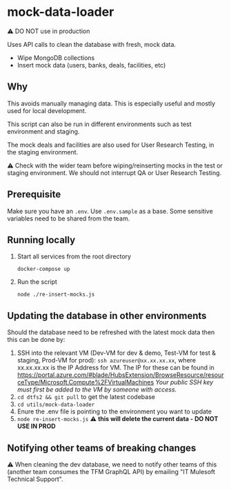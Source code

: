 # mock-data-loader

:warning: DO NOT use in production

Uses API calls to clean the database with fresh, mock data.

* Wipe MongoDB collections
* Insert mock data (users, banks, deals, facilities, etc)

## Why

This avoids manually managing data. This is especially useful and mostly used for local development.

This script can also be run in different environments such as test environment and staging.

The mock deals and facilities are also used for User Research Testing, in the staging environment.

:warning: Check with the wider team before wiping/reinserting mocks in the test or staging environment. We should not interrupt QA or User Research Testing.

## Prerequisite

Make sure you have an `.env`. Use `.env.sample` as a base. Some sensitive variables need to be shared from the team.

## Running locally

1. Start all services from the root directory

    ```shell
    docker-compose up
    ```

2. Run the script

    ```shell
    node ./re-insert-mocks.js
    ```

## Updating the database in other environments

Should the database need to be refreshed with the latest mock data then this can be done by:

1. SSH into the relevant VM (Dev-VM for dev & demo, Test-VM for test & staging, Prod-VM for prod):
`ssh azureuser@xx.xx.xx.xx`, where xx.xx.xx.xx is the IP Address for VM.
The IP for these can be found in https://portal.azure.com/#blade/HubsExtension/BrowseResource/resourceType/Microsoft.Compute%2FVirtualMachines
*Your public SSH key must first be added to the VM by someone with access.*
2. `cd dtfs2 && git pull` to get the latest codebase
3. `cd utils/mock-data-loader`
4. Enure the .env file is pointing to the environment you want to update
5. `node re-insert-mocks.js` :warning: **this will delete the current data - DO NOT USE IN PROD**

## Notifying other teams of breaking changes

:warning: When cleaning the dev database, we need to notify other teams of this (another team consumes the TFM GraphQL API) by emailing "IT Mulesoft Technical Support".